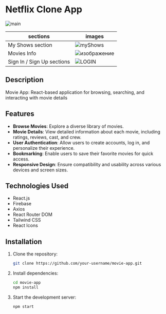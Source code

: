 # Netflix Clone App

![main](https://github.com/kyemets/netflix-clone-app/assets/61251118/9317a01b-51bc-405e-a112-b901e4443d2d)

| sections | images |
|---------------------|---------------------|
| My Shows section | ![myShows](https://github.com/kyemets/netflix-clone-app/assets/61251118/71320868-ba97-4eb3-a47f-a7ebfa117083) |
| Movies Info | ![изображение](https://github.com/kyemets/netflix-clone-app/assets/61251118/945f866b-76ee-4f09-b93b-aaa4b3b71a26) |
| Sign In / Sign Up sections | ![LOGIN](https://github.com/kyemets/netflix-clone-app/assets/61251118/54364a1e-b331-430a-9c74-6791b771c604) |


## Description

 Movie App: React-based application for browsing, searching, and interacting with movie details 

## Features

- **Browse Movies**: Explore a diverse library of movies.
- **Movie Details**: View detailed information about each movie, including ratings, reviews, cast, and crew.
- **User Authentication**: Allow users to create accounts, log in, and personalize their experience.
- **Bookmarking**: Enable users to save their favorite movies for quick access.
- **Responsive Design**: Ensure compatibility and usability across various devices and screen sizes.

## Technologies Used

- React.js
- Firebase
- Axios
- React Router DOM
- Tailwind CSS
- React Icons

## Installation

1. Clone the repository:

   ```bash
   git clone https://github.com/your-username/movie-app.git

2. Install dependencies:

	```bash
	cd movie-app
	npm install

3. Start the development server:

	```bash
	npm start
